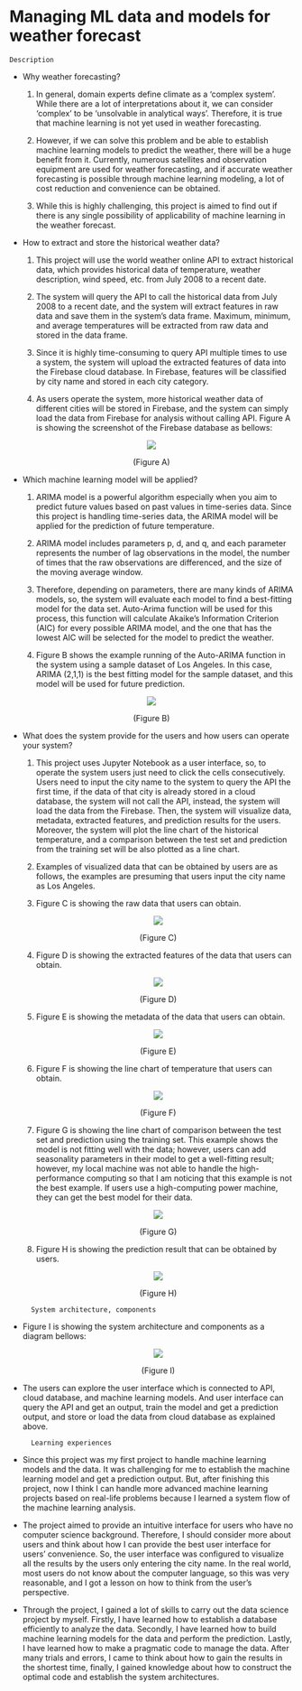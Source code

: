 # Managing ML data and models for weather forecast

    Description
- Why weather forecasting?
    1. In general, domain experts define climate as a ‘complex system’. While there are a lot of interpretations about it, we can consider ‘complex’ to be ‘unsolvable in analytical ways’. Therefore, it is true that machine learning is not yet used in weather forecasting.

    2. However, if we can solve this problem and be able to establish machine learning models to predict the weather, there will be a huge benefit from it. Currently, numerous satellites and observation equipment are used for weather forecasting, and if accurate weather forecasting is possible through machine learning modeling, a lot of cost reduction and convenience can be obtained.

    3. While this is highly challenging, this project is aimed to find out if there is any single possibility of applicability of machine learning in the weather forecast.

- How to extract and store the historical weather data?
    1. This project will use the world weather online API to extract historical data, which provides historical data of temperature, weather description, wind speed, etc. from July 2008 to a recent date. 

    2. The system will query the API to call the historical data from July 2008 to a recent date, and the system will extract features in raw data and save them in the system’s data frame. Maximum, minimum, and average temperatures will be extracted from raw data and stored in the data frame. 

    3. Since it is highly time-consuming to query API multiple times to use a system, the system will upload the extracted features of data into the Firebase cloud database. In Firebase, features will be classified by city name and stored in each city category.

    4. As users operate the system, more historical weather data of different cities will be stored in Firebase, and the system can simply load the data from Firebase for analysis without calling API. Figure A is showing the screenshot of the Firebase database as bellows:

<p align="center">
<img src="https://github.com/seojunhyoung1017/weather_forecast/blob/main/images/Picture1.png">
</p>
<p align="center">
(Figure A)
</p>

- Which machine learning model will be applied?
    1. ARIMA model is a powerful algorithm especially when you aim to predict future values based on past values in time-series data. Since this project is handling time-series data, the ARIMA model will be applied for the prediction of future temperature.

    2. ARIMA model includes parameters p, d, and q, and each parameter represents the number of lag observations in the model, the number of times that the raw observations are differenced, and the size of the moving average window.

    3. Therefore, depending on parameters, there are many kinds of ARIMA models, so, the system will evaluate each model to find a best-fitting model for the data set. Auto-Arima function will be used for this process, this function will calculate Akaike’s Information Criterion (AIC) for every possible ARIMA model, and the one that has the lowest AIC will be selected for the model to predict the weather.

    4. Figure B shows the example running of the Auto-ARIMA function in the system using a sample dataset of Los Angeles. In this case, ARIMA (2,1,1) is the best fitting model for the sample dataset, and this model will be used for future prediction.

<p align="center">
  <img src="https://github.com/seojunhyoung1017/weather_forecast/blob/main/images/Picture2.png">
</p>
<p align="center">
    (Figure B)
</p>

- What does the system provide for the users and how users can operate your system?
    1. This project uses Jupyter Notebook as a user interface, so, to operate the system users just need to click the cells consecutively. Users need to input the city name to the system to query the API the first time, if the data of that city is already stored in a cloud database, the system will not call the API, instead, the system will load the data from the Firebase. Then, the system will visualize data, metadata, extracted features, and prediction results for the users. Moreover, the system will plot the line chart of the historical temperature, and a comparison between the test set and prediction from the training set will be also plotted as a line chart.

    2. Examples of visualized data that can be obtained by users are as follows, the examples are presuming that users input the city name as Los Angeles.

    3. Figure C is showing the raw data that users can obtain.
    
    <p align="center">
    <img src="https://github.com/seojunhyoung1017/weather_forecast/blob/main/images/Picture3.png">
    </p>
    <p align="center">
    (Figure C)
    </p>

    4. Figure D is showing the extracted features of the data that users can obtain.

    <p align="center">
    <img src="https://github.com/seojunhyoung1017/weather_forecast/blob/main/images/Picture4.png">
    </p>
    <p align="center">
    (Figure D)
    </p>

    5. Figure E is showing the metadata of the data that users can obtain.
    
    <p align="center">
    <img src="https://github.com/seojunhyoung1017/weather_forecast/blob/main/images/Picture5.png">
    </p>
    <p align="center">
    (Figure E)
    </p>
    
    6. Figure F is showing the line chart of temperature that users can obtain.
    
     <p align="center">
    <img src="https://github.com/seojunhyoung1017/weather_forecast/blob/main/images/Picture6.png">
    </p>
    <p align="center">
    (Figure F)
    </p>
    
    7. Figure G is showing the line chart of comparison between the test set and prediction using the training set. This example shows the model is not fitting well with the data; however, users can add seasonality parameters in their model to get a well-fitting result; however, my local machine was not able to handle the high-performance computing so that I am noticing that this example is not the best example. If users use a high-computing power machine, they can get the best model for their data.
    
    <p align="center">
    <img src="https://github.com/seojunhyoung1017/weather_forecast/blob/main/images/Picture7.png">
    </p>
    <p align="center">
    (Figure G)
    </p>
    
    8. Figure H is showing the prediction result that can be obtained by users.
    <p align="center">
    <img src="https://github.com/seojunhyoung1017/weather_forecast/blob/main/images/Picture8.png">
    </p>
    <p align="center">
    (Figure H)
    </p>
    
        System architecture, components
- Figure I is showing the system architecture and components as a diagram bellows:
    <p align="center">
    <img src="https://github.com/seojunhyoung1017/weather_forecast/blob/main/images/Picture9.png">
    </p>
    <p align="center">
    (Figure I)
    </p>

- The users can explore the user interface which is connected to API, cloud database, and machine learning models. And user interface can query the API and get an output, train the model and get a prediction output, and store or load the data from cloud database as explained above.

        Learning experiences
- Since this project was my first project to handle machine learning models and the data. It was challenging for me to establish the machine learning model and get a prediction output. But, after finishing this project, now I think I can handle more advanced machine learning projects based on real-life problems because I learned a system flow of the machine learning analysis.

- The project aimed to provide an intuitive interface for users who have no computer science background. Therefore, I should consider more about users and think about how I can provide the best user interface for users’ convenience. So, the user interface was configured to visualize all the results by the users only entering the city name. In the real world, most users do not know about the computer language, so this was very reasonable, and I got a lesson on how to think from the user’s perspective.

- Through the project, I gained a lot of skills to carry out the data science project by myself. Firstly, I have learned how to establish a database efficiently to analyze the data. Secondly, I have learned how to build machine learning models for the data and perform the prediction. Lastly, I have learned how to make a pragmatic code to manage the data. After many trials and errors, I came to think about how to gain the results in the shortest time, finally, I gained knowledge about how to construct the optimal code and establish the system architectures.
